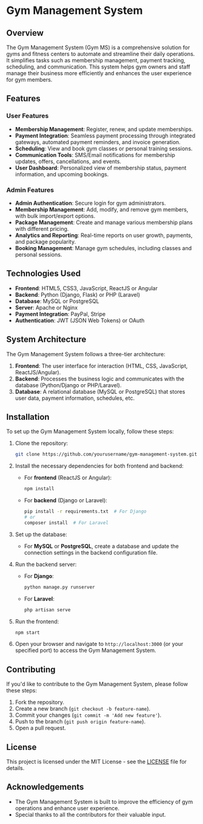 
# Gym Management System

## Overview

The Gym Management System (Gym MS) is a comprehensive solution for gyms and fitness centers to automate and streamline their daily operations. It simplifies tasks such as membership management, payment tracking, scheduling, and communication. This system helps gym owners and staff manage their business more efficiently and enhances the user experience for gym members.

## Features

### User Features
- **Membership Management**: Register, renew, and update memberships.
- **Payment Integration**: Seamless payment processing through integrated gateways, automated payment reminders, and invoice generation.
- **Scheduling**: View and book gym classes or personal training sessions.
- **Communication Tools**: SMS/Email notifications for membership updates, offers, cancellations, and events.
- **User Dashboard**: Personalized view of membership status, payment information, and upcoming bookings.

### Admin Features
- **Admin Authentication**: Secure login for gym administrators.
- **Membership Management**: Add, modify, and remove gym members, with bulk import/export options.
- **Package Management**: Create and manage various membership plans with different pricing.
- **Analytics and Reporting**: Real-time reports on user growth, payments, and package popularity.
- **Booking Management**: Manage gym schedules, including classes and personal sessions.

## Technologies Used

- **Frontend**: HTML5, CSS3, JavaScript, ReactJS or Angular
- **Backend**: Python (Django, Flask) or PHP (Laravel)
- **Database**: MySQL or PostgreSQL
- **Server**: Apache or Nginx
- **Payment Integration**: PayPal, Stripe
- **Authentication**: JWT (JSON Web Tokens) or OAuth

## System Architecture

The Gym Management System follows a three-tier architecture:

1. **Frontend**: The user interface for interaction (HTML, CSS, JavaScript, ReactJS/Angular).
2. **Backend**: Processes the business logic and communicates with the database (Python/Django or PHP/Laravel).
3. **Database**: A relational database (MySQL or PostgreSQL) that stores user data, payment information, schedules, etc.

## Installation

To set up the Gym Management System locally, follow these steps:

1. Clone the repository:
   ```bash
   git clone https://github.com/yourusername/gym-management-system.git
   ```

2. Install the necessary dependencies for both frontend and backend:
   - For **frontend** (ReactJS or Angular):
     ```bash
     npm install
     ```

   - For **backend** (Django or Laravel):
     ```bash
     pip install -r requirements.txt  # For Django
     # or
     composer install  # For Laravel
     ```

3. Set up the database:
   - For **MySQL** or **PostgreSQL**, create a database and update the connection settings in the backend configuration file.

4. Run the backend server:
   - For **Django**:
     ```bash
     python manage.py runserver
     ```
   - For **Laravel**:
     ```bash
     php artisan serve
     ```

5. Run the frontend:
   ```bash
   npm start
   ```

6. Open your browser and navigate to `http://localhost:3000` (or your specified port) to access the Gym Management System.

## Contributing

If you'd like to contribute to the Gym Management System, please follow these steps:

1. Fork the repository.
2. Create a new branch (`git checkout -b feature-name`).
3. Commit your changes (`git commit -m 'Add new feature'`).
4. Push to the branch (`git push origin feature-name`).
5. Open a pull request.

## License

This project is licensed under the MIT License - see the [LICENSE](LICENSE) file for details.

## Acknowledgements

- The Gym Management System is built to improve the efficiency of gym operations and enhance user experience.
- Special thanks to all the contributors for their valuable input.
